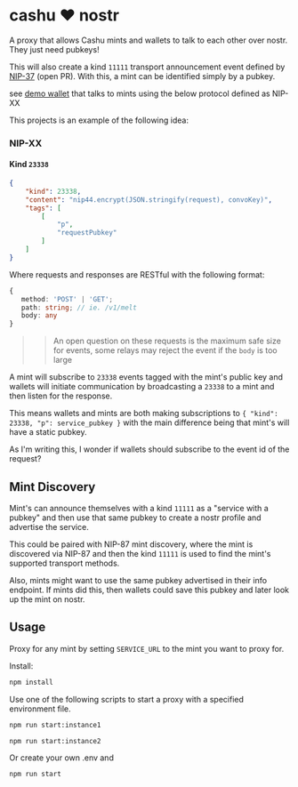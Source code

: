 # cashu ❤️ nostr

A proxy that allows Cashu mints and wallets to talk to each other over nostr. They just need pubkeys!

This will also create a kind `11111` transport announcement event defined by [NIP-37](https://github.com/nostr-protocol/nips/blob/459e5aaead3e1d4803d2f7798d2c7ab784cfab14/137.md) (open PR). With this, a mint can be identified simply by a pubkey.

see [demo wallet](https://github.com/gudnuf/cashu-proxy-tester) that talks to mints using the below protocol defined as NIP-XX

This projects is an example of the following idea:

### NIP-XX

#### Kind `23338`
```json
{
    "kind": 23338,
    "content": "nip44.encrypt(JSON.stringify(request), convoKey)",
    "tags": [
        [
            "p",
            "requestPubkey"
        ]
    ]
}
```

Where requests and responses are RESTful with the following format:
```ts
{
   method: 'POST' | 'GET';
   path: string; // ie. /v1/melt
   body: any
}
```

>> An open question on these requests is the maximum safe size for events, some relays may reject the event if the `body` is too large

A mint will subscribe to `23338` events tagged with the mint's public key and wallets will initiate communication by broadcasting a `23338` to a mint and then listen for the response.

This means wallets and mints are both making subscriptions to `{ "kind": 23338, "p": service_pubkey }` with the main difference being that mint's will have a static pubkey.

As I'm writing this, I wonder if wallets should subscribe to the event id of the request?

## Mint Discovery

Mint's can announce themselves with a kind `11111` as a "service with a pubkey" and then use that same pubkey to create a nostr profile and advertise the service. 

This could be paired with NIP-87 mint discovery, where the mint is discovered via NIP-87 and then the kind `11111` is used to find the mint's supported transport methods.

Also, mints might want to use the same pubkey advertised in their info endpoint. If mints did this, then wallets could save this pubkey and later look up the mint on nostr.

## Usage

Proxy for any mint by setting `SERVICE_URL` to the mint you want to proxy for.

Install:

```bash
npm install
```

Use one of the following scripts to start a proxy with a specified environment file.

```bash
npm run start:instance1
```

```bash
npm run start:instance2
```

Or create your own .env and
```bash
npm run start
```


